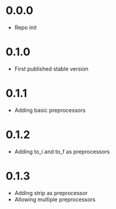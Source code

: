 # 0.0.0
 - Repo init

# 0.1.0
 - First published stable version

# 0.1.1
 - Adding basic preprocessors

# 0.1.2
 - Adding to_i and to_f as preprocessors

# 0.1.3
 - Adding strip as preprocessor
 - Allowing multiple preprocessors
